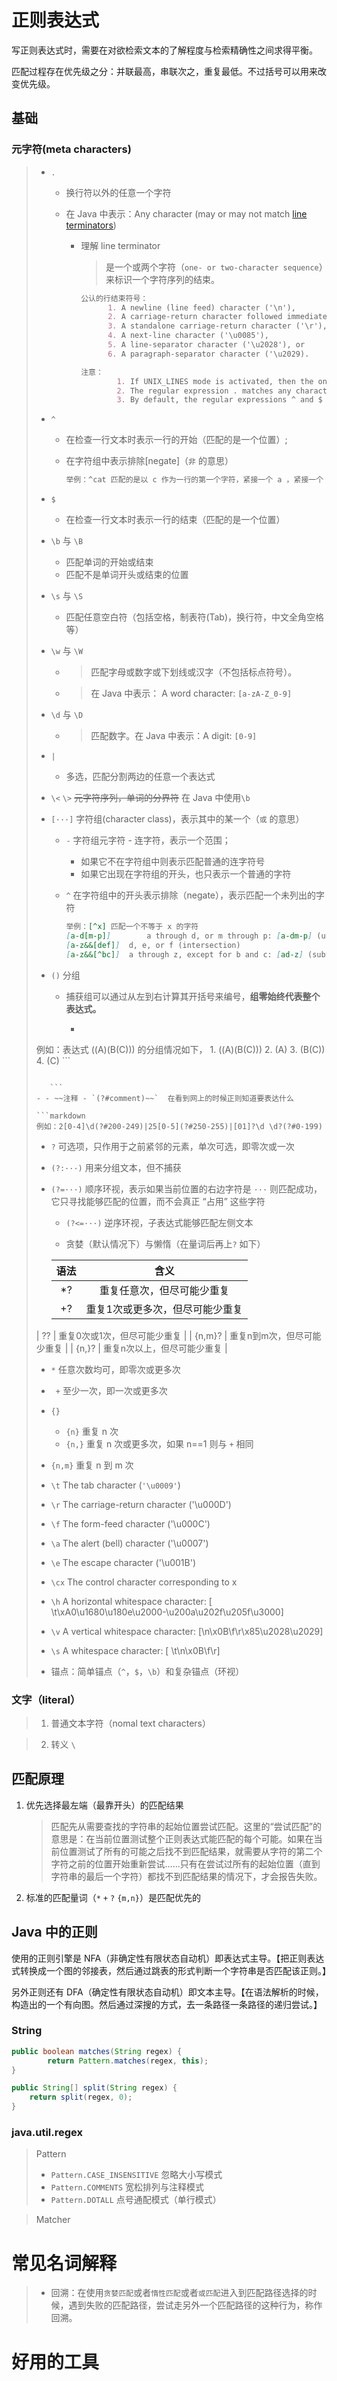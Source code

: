 # 正则表达式

写正则表达式时，需要在对欲检索文本的了解程度与检索精确性之间求得平衡。

匹配过程存在优先级之分：并联最高，串联次之，重复最低。不过括号可以用来改变优先级。

## 基础

### 元字符(meta characters)

> - `.` 
>
>   - 换行符以外的任意一个字符  
>
>   - 在 Java 中表示：Any character (may or may not match [line terminators](https://docs.oracle.com/javase/8/docs/api/java/util/regex/Pattern.html#lt))
>
>     - 理解 line terminator
>
>       > 是一个或两个字符（`one- or two-character sequence`）来标识一个字符序列的结束。
>      
>       ```markdown
>       公认的行结束符号：
>             1. A newline (line feed) character ('\n'),
>             2. A carriage-return character followed immediately by a newline character ("\r\n"),
>             3. A standalone carriage-return character ('\r'),
>             4. A next-line character ('\u0085'),
>             5. A line-separator character ('\u2028'), or
>             6. A paragraph-separator character ('\u2029).
>       ```
>      
>       ```markdown
>       注意：
>               1. If UNIX_LINES mode is activated, then the only line terminators recognized are newline characters.
>               2. The regular expression . matches any character except a line terminator unless the DOTALL flag is specified.
>               3. By default, the regular expressions ^ and $ ignore line terminators and only match at the beginning and the end, respectively, of the entire input sequence. If MULTILINE mode is activated then ^ matches at the beginning of input and after any line terminator except at the end of input. When in MULTILINE mode $ matches just before a line terminator or the end of the input sequence.[更改 ^ 和$ 的含义使它们分别在任意一行的行首和行尾匹配，而不仅仅在整个字符串的开头和结尾匹配。(在此模式下,$ 的精确含意是:匹配\n 之前的位置以及字符串结束前的位置.)]
>       ```
>
> - `^` 
>
>   - 在检查一行文本时表示一行的开始（匹配的是一个位置）;
>
>   - 在字符组中表示排除[negate]（`非` 的意思）
>   
>     ```markdown
>     举例：^cat 匹配的是以 c 作为一行的第一个字符，紧接一个 a ，紧接一个 t 的文本
>     ```
>
> - `$` 
>
>   - 在检查一行文本时表示一行的结束（匹配的是一个位置）
>
> - `\b` 与 `\B`
>
>   -  匹配单词的开始或结束
>   - 匹配不是单词开头或结束的位置
>
> - `\s` 与 `\S`
>
>   - 匹配任意空白符（包括空格，制表符(Tab)，换行符，中文全角空格等）
>
> - `\w` 与 `\W`
>
>   - > 匹配字母或数字或下划线或汉字（不包括标点符号）。
>
>   - > 在 Java 中表示： A word character: `[a-zA-Z_0-9]`
>
> - `\d` 与 `\D`
>
>   - > 匹配数字。在 Java 中表示：A digit: `[0-9]`
>
> - `|` 
>
>   - 多选，匹配分割两边的任意一个表达式
>
> - `\<` `\>` ~~元字符序列，单词的分界符~~ 在 Java 中使用`\b`
>
> - `[···]`  字符组(character class)，表示其中的某一个（`或` 的意思）
>
>   - `-` 字符组元字符 - 连字符，表示一个范围；
>     - 如果它不在字符组中则表示匹配普通的连字符号
>     - 如果它出现在字符组的开头，也只表示一个普通的字符
>
>   - `^` 在字符组中的开头表示排除（negate），表示匹配一个未列出的字符
>   
>     ```markdown
>     举例：[^x] 匹配一个不等于 x 的字符
>     [a-d[m-p]] 		a through d, or m through p: [a-dm-p] (union)
>     [a-z&&[def]]	d, e, or f (intersection)
>     [a-z&&[^bc]]	a through z, except for b and c: [ad-z] (subtraction)
>     ```
>
> - `()` 分组
>
>   - 捕获组可以通过从左到右计算其开括号来编号，**组零始终代表整个表达式。**
>
>     - ```markdown
> 例如：表达式 ((A)(B(C))) 的分组情况如下，
>       1. ((A)(B(C)))
>       2. (A)
>       3. (B(C))
>       4. (C)
>          ```
>    ```
>  
>       ```
>   - - ~~注释 - `(?#comment)~~`  在看到网上的时候正则知道要表达什么
>    
> ```markdown
> 例如：2[0-4]\d(?#200-249)|25[0-5](?#250-255)|[01]?\d \d?(?#0-199)
> ```
> 
>- `?` 可选项，只作用于之前紧邻的元素，单次可选，即零次或一次
> 
>  - `(?:···)` 用来分组文本，但不捕获
> 
>  - `(?=···)` 顺序环视，表示如果当前位置的右边字符是 `···` 则匹配成功，它只寻找能够匹配的位置，而不会真正 “占用” 这些字符
> 
>     - `(?<=···)` 逆序环视，子表达式能够匹配左侧文本
>    
>      - 贪婪（默认情况下）与懒惰（在量词后再上`?` 如下）
>    
>    |  语法  |              含义               |
>    | :----: | :-----------------------------: |
>    |   *?   |   重复任意次，但尽可能少重复    |
>    |   +?   | 重复1次或更多次，但尽可能少重复 |
>|   ??   |  重复0次或1次，但尽可能少重复   |
> | {n,m}? |   重复n到m次，但尽可能少重复    |
>| {n,}?  |   重复n次以上，但尽可能少重复   |
> 
>- `*` 任意次数均可，即零次或更多次
> - ` +` 至少一次，即一次或更多次
>- `{}` 
> 
>   - `{n}` 重复 n 次
>   - `{n,}` 重复 n 次或更多次，如果 n==1 则与 `+` 相同
>  - `{n,m}` 重复 n 到 m 次
> - `\t`  The tab character (`'\u0009'`)
>- `\r`  The carriage-return character ('\u000D')
> - `\f`  The form-feed character ('\u000C')
>- `\a` The alert (bell) character ('\u0007')
> - `\e` The escape character ('\u001B')
>- `\cx` The control character corresponding to x
> - `\h` A horizontal whitespace character: [ \t\xA0\u1680\u180e\u2000-\u200a\u202f\u205f\u3000]
>- `\v` A vertical whitespace character: [\n\x0B\f\r\x85\u2028\u2029]
> - `\s` A whitespace character: [ \t\n\x0B\f\r]
>- 锚点：简单锚点（`^`，`$`，`\b`）和复杂锚点（环视）

### 文字（literal）

> 1. 普通文本字符（nomal text characters）

> 2. 转义 `\`

## 匹配原理

1. 优先选择最左端（最靠开头）的匹配结果

   > 匹配先从需要查找的字符串的起始位置尝试匹配。这里的“尝试匹配”的意思是：在当前位置测试整个正则表达式能匹配的每个可能。如果在当前位置测试了所有的可能之后找不到匹配结果，就需要从字符的第二个字符之前的位置开始重新尝试……只有在尝试过所有的起始位置（直到字符串的最后一个字符）都找不到匹配结果的情况下，才会报告失败。

2. 标准的匹配量词（`*` `+` `?` `{m,n}`）是匹配优先的

##  Java 中的正则

[API]: https://docs.oracle.com/javase/8/docs/api/	"详见"

使用的正则引擎是 NFA（非确定性有限状态自动机）即表达式主导。【把正则表达式转换成一个图的邻接表，然后通过跳表的形式判断一个字符串是否匹配该正则。】

另外正则还有 DFA（确定性有限状态自动机）即文本主导。【在语法解析的时候，构造出的一个有向图。然后通过深搜的方式，去一条路径一条路径的递归尝试。】

### String

```java
public boolean matches(String regex) {
		return Pattern.matches(regex, this);
}
```

```java
public String[] split(String regex) {
    return split(regex, 0);
}
```

### java.util.regex

> Pattern 
>
> - `Pattern.CASE_INSENSITIVE` 忽略大小写模式
> - `Pattern.COMMENTS` 宽松排列与注释模式
> - `Pattern.DOTALL` 点号通配模式（单行模式）

> Matcher

# 常见名词解释

> - 回溯：在使用`贪婪匹配`或者`惰性匹配`或者`或匹配`进入到匹配路径选择的时候，遇到失败的匹配路径，尝试走另外一个匹配路径的这种行为，称作回溯。

# 好用的工具

[ 网站]: https://regex101.com/	"只能是 js 等，方便编写与测试"
[app]: http://www.regexbuddy.com/	"支持 Java 可选版本，Mac 下没有"

